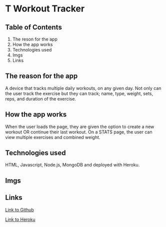 # T Workout Tracker

## Table of Contents
1. The reson for the app
2. How the app works
3. Technologies used
4. Imgs
5. Links 

## The reason for the app
A device that tracks multiple daily workouts, on any given day. Not only can the user track the exercise but they can track; name, type, weight, sets, reps, and duration of the exercise.

## How the app works
When the user loads the page, they are given the option to create a new workout OR continue their last workout. On a STATS page, the user can view multiple exercises and combined weight.

## Technologies used
HTML, Javascript, Node.js, MongoDB and deployed with Heroku.

## Imgs

## Links
[Link to Github](https://github.com/teresaheidt/Workout-Tracker.git)

[Link to Heroku](https://t-workout-tracker.herokuapp.com/)
